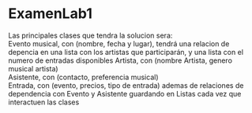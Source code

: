 # ExamenLab1

Las principales clases que tendra la solucion sera:  
Evento musical, con (nombre, fecha y lugar), tendrá una relacion de depencia en una lista con los artistas que participarán, y una lista con el numero de entradas disponibles
Artista, con (nombre Artista, genero musical artista)  
Asistente, con (contacto, preferencia musical)   
Entrada, con (evento, precios, tipo de entrada) ademas de relaciones de dependencia con Evento y Asistente guardando en Listas cada vez que interactuen las clases
